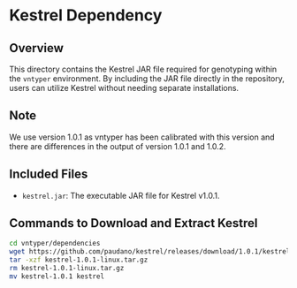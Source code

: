 # Kestrel Dependency

## Overview

This directory contains the Kestrel JAR file required for genotyping within the `vntyper` environment. By including the JAR file directly in the repository, users can utilize Kestrel without needing separate installations.

## Note
We use version 1.0.1 as vntyper has been calibrated with this version and there are differences in the output of version 1.0.1 and 1.0.2.

## Included Files

- `kestrel.jar`: The executable JAR file for Kestrel v1.0.1.

## Commands to Download and Extract Kestrel

```bash
cd vntyper/dependencies
wget https://github.com/paudano/kestrel/releases/download/1.0.1/kestrel-1.0.1-linux.tar.gz
tar -xzf kestrel-1.0.1-linux.tar.gz
rm kestrel-1.0.1-linux.tar.gz
mv kestrel-1.0.1 kestrel
```

